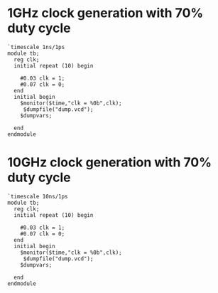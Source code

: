 # 1GHz clock generation with 70% duty cycle
```system verilog
`timescale 1ns/1ps
module tb;
  reg clk;
  initial repeat (10) begin
    
    #0.03 clk = 1;
    #0.07 clk = 0;
  end
  initial begin
    $monitor($time,"clk = %0b",clk);
     $dumpfile("dump.vcd");
    $dumpvars;
   
  end
endmodule
```

# 10GHz clock generation with 70% duty cycle
```system verilog
`timescale 10ns/1ps
module tb;
  reg clk;
  initial repeat (10) begin
    
    #0.03 clk = 1;
    #0.07 clk = 0;
  end
  initial begin
    $monitor($time,"clk = %0b",clk);
     $dumpfile("dump.vcd");
    $dumpvars;
   
  end
endmodule
```

